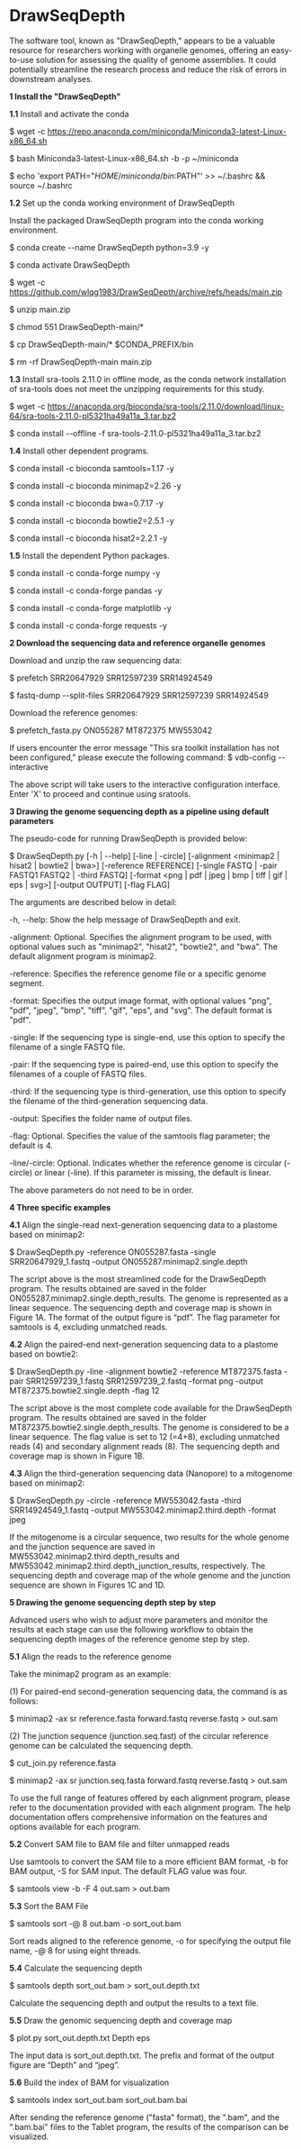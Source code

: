 # DrawSeqDepth
The software tool, known as "DrawSeqDepth," appears to be a valuable resource for researchers working with organelle genomes, offering an easy-to-use solution for assessing the quality of genome assemblies. It could potentially streamline the research process and reduce the risk of errors in downstream analyses.

**1 Install the "DrawSeqDepth"**

**1.1** Install and activate the conda

$ wget -c https://repo.anaconda.com/miniconda/Miniconda3-latest-Linux-x86_64.sh

$ bash Miniconda3-latest-Linux-x86_64.sh -b -p ~/miniconda 

$ echo 'export PATH="$HOME/miniconda/bin:$PATH"' >> ~/.bashrc && source ~/.bashrc

**1.2** Set up the conda working environment of DrawSeqDepth

Install the packaged DrawSeqDepth program into the conda working environment.

$ conda create --name DrawSeqDepth python=3.9 -y

$ conda activate DrawSeqDepth

$ wget -c https://github.com/wlqg1983/DrawSeqDepth/archive/refs/heads/main.zip

$ unzip main.zip 

$ chmod 551 DrawSeqDepth-main/* 

$ cp DrawSeqDepth-main/* $CONDA_PREFIX/bin 

$ rm -rf DrawSeqDepth-main main.zip

**1.3** Install sra-tools 2.11.0 in offline mode, as the conda network installation of sra-tools does not meet the unzipping requirements for this study.

$ wget -c https://anaconda.org/bioconda/sra-tools/2.11.0/download/linux-64/sra-tools-2.11.0-pl5321ha49a11a_3.tar.bz2 

$ conda install --offline -f sra-tools-2.11.0-pl5321ha49a11a_3.tar.bz2

**1.4** Install other dependent programs.

$ conda install -c bioconda samtools=1.17 -y

$ conda install -c bioconda minimap2=2.26 -y

$ conda install -c bioconda bwa=0.7.17 -y

$ conda install -c bioconda bowtie2=2.5.1 -y

$ conda install -c bioconda hisat2=2.2.1 -y

**1.5** Install the dependent Python packages.

$ conda install -c conda-forge numpy -y

$ conda install -c conda-forge pandas -y

$ conda install -c conda-forge matplotlib -y

$ conda install -c conda-forge requests -y


**2 Download the sequencing data and reference organelle genomes**

Download and unzip the raw sequencing data:

$ prefetch SRR20647929 SRR12597239 SRR14924549

$ fastq-dump --split-files SRR20647929 SRR12597239 SRR14924549

Download the reference genomes:

$ prefetch_fasta.py ON055287 MT872375 MW553042

If users encounter the error message "This sra toolkit installation has not been configured," please execute the following command: 
$ vdb-config --interactive

The above script will take users to the interactive configuration interface. Enter 'X' to proceed and continue using sratools.


**3 Drawing the genome sequencing depth as a pipeline using default parameters**

The pseudo-code for running DrawSeqDepth is provided below:

$ DrawSeqDepth.py [-h | --help] [-line | -circle] [-alignment <minimap2 | hisat2 | bowtie2 | bwa>] [-reference REFERENCE] [-single FASTQ | -pair FASTQ1 FASTQ2 | -third FASTQ] [-format <png | pdf | jpeg | bmp | tiff | gif | eps | svg>] [-output OUTPUT] [-flag FLAG]

The arguments are described below in detail:

-h, --help: Show the help message of DrawSeqDepth and exit.

-alignment: Optional. Specifies the alignment program to be used, with optional values such as "minimap2", "hisat2", "bowtie2", and "bwa". The default alignment program is minimap2.

-reference: Specifies the reference genome file or a specific genome segment.

-format: Specifies the output image format, with optional values "png", "pdf", "jpeg", "bmp", "tiff", "gif", "eps", and "svg". The default format is "pdf".

-single: If the sequencing type is single-end, use this option to specify the filename of a single FASTQ file.

-pair: If the sequencing type is paired-end, use this option to specify the filenames of a couple of FASTQ files.

-third: If the sequencing type is third-generation, use this option to specify the filename of the third-generation sequencing data.

-output: Specifies the folder name of output files.

-flag: Optional. Specifies the value of the samtools flag parameter; the default is 4.

-line/-circle: Optional. Indicates whether the reference genome is circular (-circle) or linear (-line). If this parameter is missing, the default is linear.

The above parameters do not need to be in order.


**4 Three specific examples**

**4.1** Align the single-read next-generation sequencing data to a plastome based on minimap2:

$ DrawSeqDepth.py -reference ON055287.fasta -single SRR20647929_1.fastq -output ON055287.minimap2.single.depth

The script above is the most streamlined code for the DrawSeqDepth program. The results obtained are saved in the folder ON055287.minimap2.single.depth_results. The genome is represented as a linear sequence. The sequencing depth and coverage map is shown in Figure 1A. The format of the output figure is “pdf”. The flag parameter for samtools is 4, excluding unmatched reads. 

**4.2** Align the paired-end next-generation sequencing data to a plastome based on bowtie2:

$ DrawSeqDepth.py -line -alignment bowtie2 -reference MT872375.fasta -pair SRR12597239_1.fastq SRR12597239_2.fastq -format png -output MT872375.bowtie2.single.depth -flag 12

The script above is the most complete code available for the DrawSeqDepth program. The results obtained are saved in the folder MT872375.bowtie2.single.depth_results. The genome is considered to be a linear sequence. The flag value is set to 12 (=4+8), excluding unmatched reads (4) and secondary alignment reads (8). The sequencing depth and coverage map is shown in Figure 1B. 

**4.3** Align the third-generation sequencing data (Nanopore) to a mitogenome based on minimap2:

$ DrawSeqDepth.py -circle -reference MW553042.fasta -third SRR14924549_1.fastq -output MW553042.minimap2.third.depth -format jpeg

If the mitogenome is a circular sequence, two results for the whole genome and the junction sequence are saved in MW553042.minimap2.third.depth_results and MW553042.minimap2.third.depth_junction_results, respectively. The sequencing depth and coverage map of the whole genome and the junction sequence are shown in Figures 1C and 1D. 



**5 Drawing the genome sequencing depth step by step**

Advanced users who wish to adjust more parameters and monitor the results at each stage can use the following workflow to obtain the sequencing depth images of the reference genome step by step.

**5.1** Align the reads to the reference genome

Take the minimap2 program as an example:

(1) For paired-end second-generation sequencing data, the command is as follows:

$ minimap2 -ax sr reference.fasta forward.fastq reverse.fastq > out.sam 

(2) The junction sequence (junction.seq.fast) of the circular reference genome can be calculated the sequencing depth.

$ cut_join.py reference.fasta

$ minimap2 -ax sr junction.seq.fasta forward.fastq reverse.fastq > out.sam

To use the full range of features offered by each alignment program, please refer to the documentation provided with each alignment program. The help documentation offers comprehensive information on the features and options available for each program.

**5.2** Convert SAM file to BAM file and filter unmapped reads

Use samtools to convert the SAM file to a more efficient BAM format, -b for BAM output, -S for SAM input. The default FLAG value was four. 

$ samtools view -b -F 4 out.sam > out.bam

**5.3** Sort the BAM File

$ samtools sort -@ 8 out.bam -o sort_out.bam

Sort reads aligned to the reference genome, -o for specifying the output file name, -@ 8 for using eight threads. 

**5.4** Calculate the sequencing depth

$ samtools depth sort_out.bam > sort_out.depth.txt 

Calculate the sequencing depth and output the results to a text file.

**5.5** Draw the genomic sequencing depth and coverage map

$ plot.py sort_out.depth.txt Depth eps 

The input data is sort_out.depth.txt. The prefix and format of the output figure are “Depth” and “jpeg”. 

**5.6** Build the index of BAM for visualization

$ samtools index sort_out.bam sort_out.bam.bai

After sending the reference genome ("fasta" format), the ".bam", and the ".bam.bai" files to the Tablet program, the results of the comparison can be visualized.



